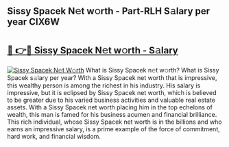 ## Sissy Spacek N𝚎t w𝚘rth - Part-RLH S𝚊lary per year CIX6W

# <h2><a href="http://gc28cjz.nevu.top/?p=Sissy+Spacek">🔗 👉🔴 Sissy Spacek N𝚎t w𝚘rth - S𝚊lary</a></h2>

[![Sissy Spacek N𝚎t W𝚘rth](https://i.imgur.com/Oavwk0R.jpeg)](http://gc28cjz.nevu.top/?p=Sissy+Spacek)
What is Sissy Spacek n𝚎t w𝚘rth? What is Sissy Spacek s𝚊lary per year?
With a Sissy Spacek net worth that is impressive, this wealthy person is among the richest in his industry. His salary is impressive, but it is eclipsed by Sissy Spacek net worth, which is believed to be greater due to his varied business activities and valuable real estate assets. With a Sissy Spacek net worth placing him in the top echelons of wealth, this man is famed for his business acumen and financial brilliance. This rich individual, whose Sissy Spacek net worth is in the billions and who earns an impressive salary, is a prime example of the force of commitment, hard work, and financial wisdom.
